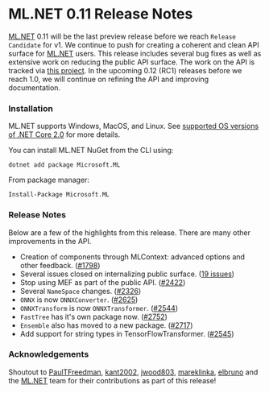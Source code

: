 # ML.NET 0.11 Release Notes

[ML.NET](https://aka.ms/mlnet) 0.11 will be the last preview release before we reach `Release Candidate` for v1. We continue to push for creating a coherent and clean API surface for [ML.NET](https://aka.ms/mlnet) users. This release includes several bug fixes as well as extensive work on reducing the public API surface. The work on the API is tracked via [this project](https://github.com/dotnet/machinelearning/projects/13). In the upcoming 0.12 (RC1) releases before we reach 1.0, we will continue on refining the API and improving documentation.

### Installation

ML.NET supports Windows, MacOS, and Linux. See [supported OS versions of .NET
Core
2.0](https://github.com/dotnet/core/blob/master/release-notes/2.0/2.0-supported-os.md)
for more details.

You can install ML.NET NuGet from the CLI using:
```
dotnet add package Microsoft.ML
```

From package manager:
```
Install-Package Microsoft.ML
```

### Release Notes

Below are a few of the highlights from this release. There are many other improvements in the API.

* Creation of components through MLContext: advanced options and other feedback. ([#1798](https://github.com/dotnet/machinelearning/issues/1798))
* Several issues closed on internalizing public surface. ([19 issues](https://github.com/dotnet/machinelearning/issues?q=is%3Aissue+lockdown+is%3Aclosed))
* Stop using MEF as part of the public API. ([#2422](https://github.com/dotnet/machinelearning/issues/2422))
* Several `NameSpace` changes. ([#2326](https://github.com/dotnet/machinelearning/issues/2326))
* `ONNX` is now `ONNXConverter`. ([#2625](https://github.com/dotnet/machinelearning/pull/2625))
* `ONNXTransform` is now `ONNXTransformer`. ([#2544](https://github.com/dotnet/machinelearning/pull/2544))
* `FastTree` has it's own package now. ([#2752](https://github.com/dotnet/machinelearning/issues/2752))
* `Ensemble` also has moved to a new package. ([#2717](https://github.com/dotnet/machinelearning/issues/2717))
* Add support for string types in TensorFlowTransformer. ([#2545](https://github.com/dotnet/machinelearning/issues/2545))


### Acknowledgements

Shoutout to [PaulTFreedman](https://github.com/PaulTFreedman),
[kant2002](https://github.com/kant2002),
[jwood803](https://github.com/jwood803), [mareklinka](https://github.com/mareklinka), [elbruno](https://github.com/elbruno) and the [ML.NET](https://aka.ms/mlnet) team for their
contributions as part of this release!